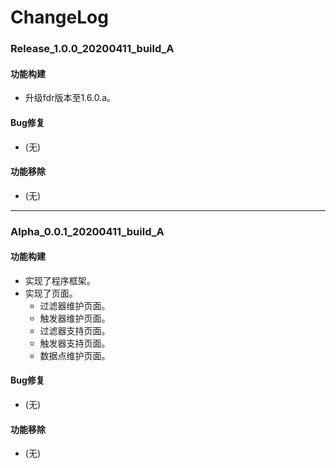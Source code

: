 # ChangeLog

### Release_1.0.0_20200411_build_A

#### 功能构建

- 升级fdr版本至1.6.0.a。

#### Bug修复

- (无)

#### 功能移除

- (无)

---

### Alpha_0.0.1_20200411_build_A

#### 功能构建

- 实现了程序框架。
- 实现了页面。
  - 过滤器维护页面。
  - 触发器维护页面。
  - 过滤器支持页面。
  - 触发器支持页面。
  - 数据点维护页面。

#### Bug修复

- (无)

#### 功能移除

- (无)
